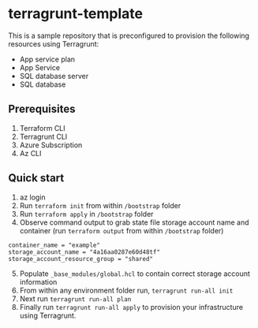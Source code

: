 # terragrunt-template
This is a sample repository that is preconfigured to provision the following resources using Terragrunt:
- App service plan
- App Service
- SQL database server
- SQL database

## Prerequisites
1. Terraform CLI
2. Terragrunt CLI
3. Azure Subscription
4. Az CLI

## Quick start
1. az login
2. Run ```terraform init``` from within ```/bootstrap``` folder
3. Run ```terraform apply``` in ```/bootstrap``` folder
4. Observe command output to grab state file storage account name and container (run ```terraform output``` from within ```/bootstrap``` folder)

```
container_name = "example"
storage_account_name = "4a16aa0287e60d48tf"
storage_account_resource_group = "shared"

```

5. Populate ```_base_modules/global.hcl``` to contain correct storage account information
6. From within any environment folder run, ```terragrunt run-all init```
7. Next run ```terragrunt run-all plan```
8. Finally run ```terragrunt run-all apply``` to provision your infrastructure using Terragrunt.